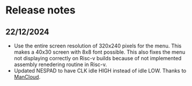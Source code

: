 # Release notes

## 22/12/2024

- Use the entire screen resolution of 320x240 pixels for the menu. This makes a 40x30 screen with 8x8 font possible. This also fixes the menu not displaying correctly on Risc-v builds because of not implemented assembly renedering routine in Risc-v.
- Updated NESPAD to have CLK idle HIGH instead of idle LOW. Thanks to [ManCloud](https://github.com/ManCloud). 
